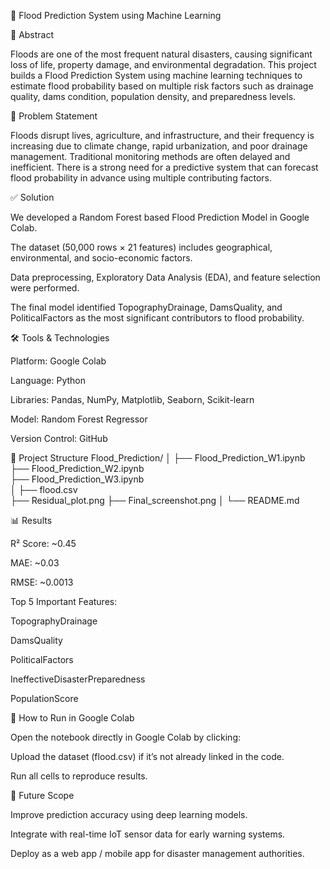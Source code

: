 🌊 Flood Prediction System using Machine Learning

📌 Abstract

Floods are one of the most frequent natural disasters, causing significant loss of life, property damage, and environmental degradation. This project builds a Flood Prediction System using machine learning techniques to estimate flood probability based on multiple risk factors such as drainage quality, dams condition, population density, and preparedness levels.

🎯 Problem Statement

Floods disrupt lives, agriculture, and infrastructure, and their frequency is increasing due to climate change, rapid urbanization, and poor drainage management. Traditional monitoring methods are often delayed and inefficient. There is a strong need for a predictive system that can forecast flood probability in advance using multiple contributing factors.

✅ Solution

We developed a Random Forest based Flood Prediction Model in Google Colab.

The dataset (50,000 rows × 21 features) includes geographical, environmental, and socio-economic factors.

Data preprocessing, Exploratory Data Analysis (EDA), and feature selection were performed.

The final model identified TopographyDrainage, DamsQuality, and PoliticalFactors as the most significant contributors to flood probability.

🛠️ Tools & Technologies

Platform: Google Colab

Language: Python

Libraries: Pandas, NumPy, Matplotlib, Seaborn, Scikit-learn

Model: Random Forest Regressor

Version Control: GitHub

📂 Project Structure
Flood_Prediction/
│
├── Flood_Prediction_W1.ipynb   
├── Flood_Prediction_W2.ipynb   
├── Flood_Prediction_W3.ipynb   
│
├── flood.csv                                            
├── Residual_plot.png
├── Final_screenshot.png
│
└── README.md

📊 Results

R² Score: ~0.45

MAE: ~0.03

RMSE: ~0.0013

Top 5 Important Features:

TopographyDrainage

DamsQuality

PoliticalFactors

IneffectiveDisasterPreparedness

PopulationScore

🚀 How to Run in Google Colab

Open the notebook directly in Google Colab by clicking:


Upload the dataset (flood.csv) if it’s not already linked in the code.

Run all cells to reproduce results.

🔮 Future Scope

Improve prediction accuracy using deep learning models.

Integrate with real-time IoT sensor data for early warning systems.

Deploy as a web app / mobile app for disaster management authorities.
